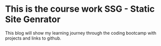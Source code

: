 # This is the course work SSG - Static Site Genrator

This blog will show my learning journey through the coding bootcamp with projects and links to github.
